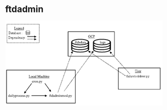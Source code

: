 # ftdadmin
![alt text](https://github.com/jc22dora/ftdadmin/blob/main/Diagrams/dependencychart.png)
